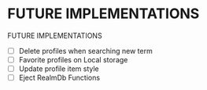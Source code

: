 # FUTURE IMPLEMENTATIONS

FUTURE IMPLEMENTATIONS

- [ ] Delete profiles when searching new term 
- [ ] Favorite profiles on Local storage
- [ ] Update profile item style
- [ ] Eject RealmDb Functions